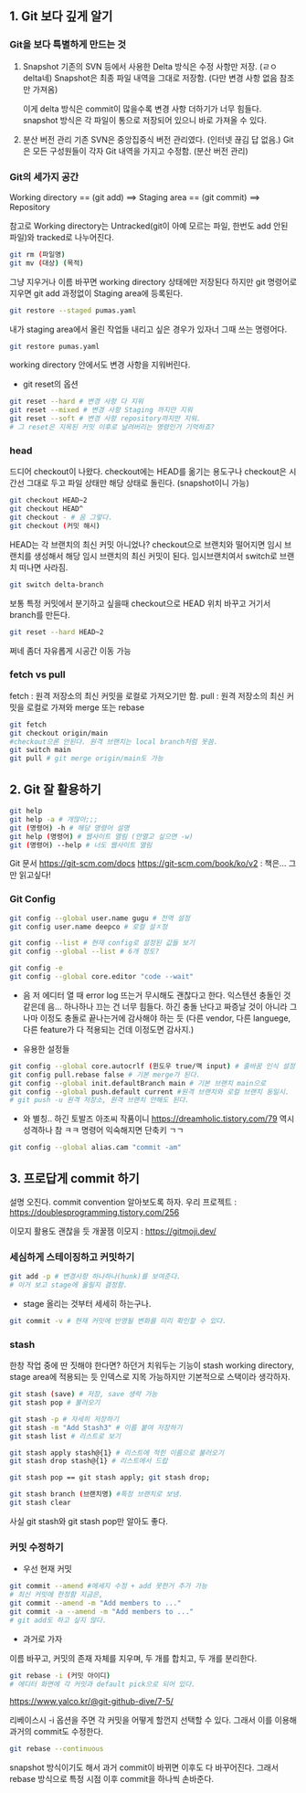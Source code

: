 ## 1. Git 보다 깊게 알기

### Git을 보다 특별하게 만드는 것

1. Snapshot
   기존의 SVN 등에서 사용한 Delta 방식은 수정 사항만 저장. (ㄹㅇ delta네)
   Snapshot은 최종 파일 내역을 그대로 저장함. (다만 변경 사항 없음 참조만 가져옴)

   이게 delta 방식은 commit이 많을수록 변경 사항 더하기가 너무 힘들다.
   snapshot 방식은 각 파일이 통으로 저장되어 있으니 바로 가져올 수 있다.

2. 분산 버전 관리
   기존 SVN은 중앙집중식 버전 관리였다. (인터넷 끊김 답 없음.)
   Git은 모든 구성원들이 각자 Git 내역을 가지고 수정함. (분산 버전 관리)

### Git의 세가지 공간

Working directory == (git add) ==> Staging area == (git commit) ==> Repository

참고로 Working directory는 Untracked(git이 아예 모르는 파일, 한번도 add 안된 파일)와 tracked로 나누어진다.

```bash
git rm (파일명)
git mv (대상) (목적)
```

그냥 지우거나 이름 바꾸면 working directory 상태에만 저장된다 하지만 git 명령어로 지우면 git add 과정없이 Staging area에 등록된다.

```bash
git restore --staged pumas.yaml
```

내가 staging area에서 올린 작업들 내리고 싶은 경우가 있자너 그때 쓰는 명령어다.

```bash
git restore pumas.yaml
```

working directory 안에서도 변경 사항을 지워버린다.

- git reset의 옵션

```bash
git reset --hard # 변경 사항 다 지워
git reset --mixed # 변경 사항 Staging 까지만 지워
git reset --soft # 변경 사항 repository까지만 지워.
# 그 reset은 지목된 커밋 이후로 날려버리는 명령인거 기억하죠?
```

### head

드디어 checkout이 나왔다. checkout에는 HEAD를 옮기는 용도구나
checkout은 시간선 그대로 두고 파일 상태만 해당 상태로 돌린다. (snapshot이니 가능)

```bash
git checkout HEAD~2
git checkout HEAD^
git checkout - # 음 그렇다.
git checkout (커밋 해시)
```

HEAD는 각 브랜치의 최신 커밋 아니었나?
checkout으로 브랜치와 떨어지면 임시 브랜치를 생성해서 해당 임시 브랜치의 최신 커밋이 된다.
임시브랜치여서 switch로 브랜치 떠나면 사라짐.

```bash
git switch delta-branch
```

보통 특정 커밋에서 분기하고 싶을때 checkout으로 HEAD 위치 바꾸고 거기서 branch를 만든다.

```bash
git reset --hard HEAD~2
```

쩌네 좀더 자유롭게 시공간 이동 가능

### fetch vs pull

fetch : 원격 저장소의 최신 커밋을 로컬로 가져오기만 함.
pull : 원격 저장소의 최신 커밋을 로컬로 가져와 merge 또는 rebase

```bash
git fetch
git checkout origin/main
#checkout으론 안된다. 원격 브랜치는 local branch처럼 못씀.
git switch main
git pull # git merge origin/main도 가능
```

## 2. Git 잘 활용하기

```bash
git help
git help -a # 개많아;;;
git (명령어) -h # 해당 명령어 설명
git help (명령어) # 웹사이트 열림 (안열고 싶으면 -w)
git (명령어) --help # 너도 웹사이트 열림
```

Git 문서
https://git-scm.com/docs
https://git-scm.com/book/ko/v2 : 책은... 그만 읽고싶다!

### Git Config

```bash
git config --global user.name gugu # 전역 설정
git config user.name deepco # 로컬 설ㅈ정

git config --list # 현재 config로 설정된 값들 보기
git config --global --list # 6개 정도?

git config -e
git config --global core.editor "code --wait"
```

- 음 저 에디터 열 때 error log 뜨는거 무시해도 괜찮다고 한다.
  익스텐션 충돌인 것 같은데 음... 하나하나 끄는 건 너무 힘들다.
  하긴 충돌 난다고 짜증날 것이 아니라 그나마 이정도 충돌로 끝나는거에 감사해야 하는 듯
  (다른 vendor, 다른 languege, 다른 feature가 다 적용되는 건데 이정도면 감사지.)

* 유용한 설정들

```bash
git config --global core.autocrlf (윈도우 true/맥 input) # 줄바꿈 인식 설정
git config pull.rebase false # 기본 merge가 된다.
git config --global init.defaultBranch main # 기본 브랜치 main으로
git config --global push.default current #원격 브랜치와 로컬 브랜치 동일시.
# git push -u 원격 저장소, 원격 브랜치 안해도 된다.
```

- 와 별칭.. 하긴 토발즈 아조씨 작품이니
  https://dreamholic.tistory.com/79 역시 성격하나 참 ㅋㅋ
  명령어 익숙해지면 단축키 ㄱㄱ

```bash
git config --global alias.cam "commit -am"
```

## 3. 프로답게 commit 하기

설명 오진다. commit convention 알아보도록 하자.
우리 프로젝트 : https://doublesprogramming.tistory.com/256

이모지 활용도 괜찮을 듯
개꿀잼 이모지 : https://gitmoji.dev/

### 세심하게 스테이징하고 커밋하기

```bash
git add -p # 변경사항 하나하나(hunk)를 보여준다.
# 이거 보고 stage에 올릴지 결정함.
```

- stage 올리는 것부터 세세히 하는구나.

```bash
git commit -v # 현재 커밋에 반영될 변화를 미리 확인할 수 있다.
```

### stash

한창 작업 중에 딴 짓해야 한다면? 하던거 치워두는 기능이 stash
working directory, stage area에 적용되는 듯
인덱스로 지목 가능하지만 기본적으로 스택이라 생각하자.

```bash
git stash (save) # 저장, save 생략 가능
git stash pop # 불러오기

git stash -p # 자세히 저장하기
git stash -m "Add Stash3" # 이름 붙여 저장하기
git stash list # 리스트로 보기

git stash apply stash@{1} # 리스트에 적힌 이름으로 불러오기
git stash drop stash@{1} # 리스트에서 드랍

git stash pop == git stash apply; git stash drop;

git stash branch (브랜치명) #특정 브랜치로 보냄.
git stash clear
```

사실 git stash와 git stash pop만 알아도 좋다.

### 커밋 수정하기

- 우선 현재 커밋

```bash
git commit --amend #메세지 수정 + add 못한거 추가 가능
# 최신 커밋에 한정함 지금은,
git commit --amend -m "Add members to ..."
git commit -a --amend -m "Add members to ..."
# git add도 하고 싶지 않다.
```

- 과거로 가자

이름 바꾸고, 커밋의 존재 자체를 지우며, 두 개를 합치고, 두 개를 분리한다.

```bash
git rebase -i (커밋 아이디)
# 에디터 화면에 각 커밋과 default pick으로 되어 있다.
```

https://www.yalco.kr/@git-github-dive/7-5/

리베이스시 -i 옵션을 주면 각 커밋을 어떻게 할껀지 선택할 수 있다. 그래서 이를 이용해 과거의 commit도 수정한다.

```bash
git rebase --continuous
```

snapshot 방식이기도 해서 과거 commit이 바뀌면 이후도 다 바꾸어진다. 그래서 rebase 방식으로 특정 시점 이후 commit을 하나씩 손바준다.
